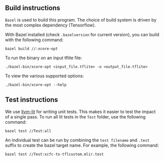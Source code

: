 Build instructions
--

`Bazel` is used to build this program. The choice of build system is
driven by the most complex dependency (Tensorflow). 

With Bazel installed (check `.bazelversion` for current version),
you can build with the following command:

    bazel build //:xcore-opt

To run the binary on an input tflite  file:

    ./bazel-bin/xcore-opt <input_file.tflite> -o <output_file.tflite>

To view the various supported options:

    ./bazel-bin/xcore-opt --help

Test instructions
--
We use [llvm-lit](https://llvm.org/docs/CommandGuide/lit.html) for writing unit tests. This makes it easier to test the impact of a single pass. To run all lit tests in the `Test` folder, use the following command:

    bazel test //Test:all

An individual test can be run by combining the `test filename` and `.test` suffix to create the bazel target name. For example, the following command:

    bazel test //Test:xcfc-to-tflcustom.mlir.test
